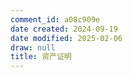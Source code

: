 ```yaml
---
comment_id: a08c909e
date created: 2024-09-19
date modified: 2025-02-06
draw: null
title: 资产证明
---
```

